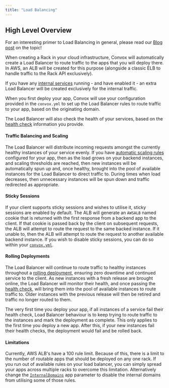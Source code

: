 ```yaml
---
title: "Load Balancing"
---
```


## High Level Overview

For an interesting primer to Load Balancing in general, please read our [Blog post](https://convox.com/blog/AWS_ELB) on the topic!

When creating a Rack in your cloud infrastructure, Convox will automatically create a Load Balancer to route traffic to the apps that you will deploy there.  In AWS, an ALB will be created for this purpose (alongside a classic ELB to handle traffic to the Rack API exclusively).

If you have any [internal services](/deployment/internal-services) running - and have enabled it - an extra Load Balancer will be created exclusively for the internal traffic.

When you first deploy your app, Convox will use your configuration provided in the `convox.yml` to set up the Load Balancer rules to route traffic to your app, based on the originating domain.

The Load Balancer will also check the health of your services, based on the [health check](/application/health-checks) information you provide.

#### Traffic Balancing and Scaling

The Load Balancer will distribute incoming requests amongst the currently healthy instances of your service evenly.  If you have [automatic scaling rules](/deployment/scaling#service-autoscaling) configured for your app, then as the load grows on your backend instances, and scaling thresholds are reached, then new instances will be automatically spun up and, once healthy, brought into the pool of available instances for the Load Balancer to direct traffic to.  During times when load decreases, then unnecessary instances will be spun down and traffic redirected as appropriate.

#### Sticky Sessions

If your client supports sticky sessions and wishes to utilise it, sticky sessions are enabled by default.  The ALB will generate an `AWSALB` named cookie that is returned with the first response from a backend app to the client.  If that cookie is passed back by the client on subsequent requests, the ALB will attempt to route the request to the same backed instance.  If it unable to, then the ALB will attempt to route the request to another available backend instance.  If you wish to disable sticky sessions, you can do so within your [`convox.yml`](/application/services#sticky).

#### Rolling Deployments

The Load Balancer will continue to route traffic to healthy instances throughout a [rolling deployment](/deployment/rolling-updates), ensuring zero downtime and continued service to the client.  As new instances with a fresh release are brought online, the Load Balancer will monitor their health, and once passing the [health check](/application/health-checks), will bring them into the pool of available instances to route traffic to.  Older instances with the previous release will then be retired and traffic no longer routed to them.

<div class="block-callout block-show-callout type-info" markdown="1">
The very first time you deploy your app, if all instances of a service fail their health check, Load Balancer behaviour is to keep trying to route traffic to the instances and mark the deployment as complete.  This only applies to the first time you deploy a new app.  After this, if your new instances fail their health checks, the deployment would fail and be rolled back.
</div>

#### Limitations

Currently, AWS ALB's have a 100 rule limit.  Because of this, there is a limit to the number of routable apps that should be deployed on any one rack.   If you run out of available rules on your load balancer, you can simply spread your apps across multiple racks to overcome this limitation.  Alternatively change the [`InternalDomains`](/reference/app-parameters#internaldomains) app parameter to disable the internal domains from utilising some of those rules.

